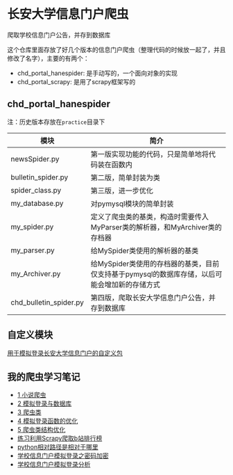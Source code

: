 # 长安大学信息门户爬虫

爬取学校信息门户公告，并存到数据库

这个仓库里面存放了好几个版本的信息门户爬虫（整理代码的时候放一起了，并且修改了名字），主要的有两个：

- chd_portal_hanespider: 是手动写的，一个面向对象的实现
- chd_portal_scrapy: 是用了scrapy框架写的

## chd_portal_hanespider

注：历史版本存放在`practice`目录下

| 模块                   | 简介                                                         |
| ---------------------- | ------------------------------------------------------------ |
| newsSpider.py          | 第一版实现功能的代码，只是简单地将代码装在函数内             |
| bulletin_spider.py     | 第二版，简单封装为类        |
| spider_class.py        | 第三版，进一步优化                                           |
| my_database.py         | 对pymysql模块的简单封装                                      |
| my_spider.py           | 定义了爬虫类的基类，构造时需要传入MyParser类的解析器，和MyArchiver类的存档器 |
| my_parser.py           | 给MySpider类使用的解析器的基类                               |
| my_Archiver.py         | 给MySpider类使用的存档器的基类，目前仅支持基于pymysql的数据库存储，以后可能会增加新的存储方式 |
| chd_bulletin_spider.py | 第四版，爬取长安大学信息门户公告，并存到数据库               |

## 自定义模块

[用于模拟登录长安大学信息门户的自定义包](https://github.com/HaneChiri/chd_portal_login)



## 我的爬虫学习笔记

- [1 小说爬虫](https://hanechiri.github.io/post/python_spider_note1simple_spider/)
- [2 模拟登录与数据库](https://hanechiri.github.io/post/python_spider_note2login_and_database/)
- [3 爬虫类](https://hanechiri.github.io/post/python_spider_note3class_spider/)
- [4 模拟登录函数的优化](https://hanechiri.github.io/post/python_spider_note4optimization_of_the_login_function/#more)
- [5 爬虫类结构优化](https://hanechiri.github.io/post/python_spider_note5optimization_of_the_spider_class/#more)
- [练习利用Scrapy爬取b站排行榜](https://hanechiri.github.io/post/Scrapy_spider_bilibiliRank/)
- [python相对路径是相对于哪里](https://hanechiri.github.io/post/python_relative_path/)
- [学校信息门户模拟登录之密码加密](https://hanechiri.github.io/post/portal_login_encrypt/)
- [学校信息门户模拟登录分析](https://hanechiri.github.io/post/portal_login/)
